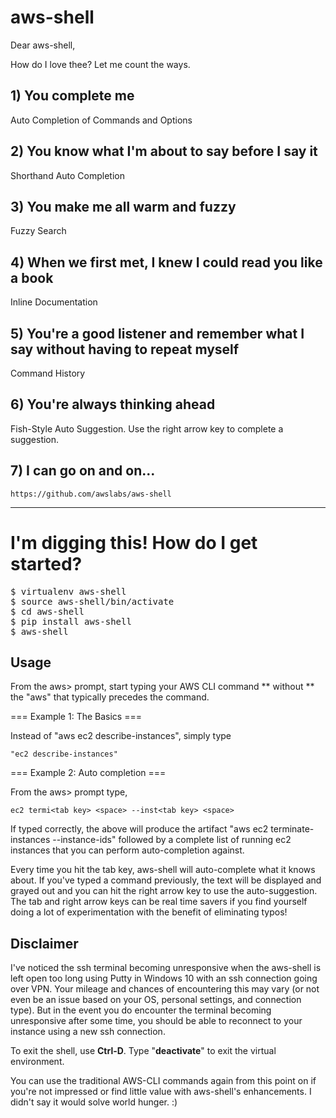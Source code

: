 # aws-shell

Dear aws-shell, 

How do I love thee? Let me count the ways.

## 1) You complete me  

Auto Completion of Commands and Options

## 2) You know what I'm about to say before I say it  

Shorthand Auto Completion

## 3) You make me all warm and fuzzy  

Fuzzy Search

## 4)  When we first met, I knew I could read you like a book  

Inline Documentation

## 5) You're a good listener and remember what I say without having to repeat myself

Command History

## 6) You're always thinking ahead

Fish-Style Auto Suggestion. Use the right arrow key to complete a suggestion.

## 7)  I can go on and on...

    https://github.com/awslabs/aws-shell

<hr>

# I'm digging this! How do I get started?

<pre>
$ virtualenv aws-shell
$ source aws-shell/bin/activate
$ cd aws-shell
$ pip install aws-shell
$ aws-shell
</pre>

## Usage

From the aws> prompt, start typing your AWS CLI command ** without ** the "aws" that typically precedes the command.

=== Example 1: The Basics ===

Instead of "aws ec2 describe-instances", simply type 

```
"ec2 describe-instances"
```

=== Example 2: Auto completion ===

From the aws> prompt type,
```
ec2 termi<tab key> <space> --inst<tab key> <space>  
```

If typed correctly, the above will produce the artifact "aws ec2 terminate-instances --instance-ids" followed by a complete list of running ec2 instances that you can perform auto-completion against. 

Every time you hit the tab key, aws-shell will auto-complete what it knows about.  If you've typed a command previously, the text will be displayed and grayed out and you can hit the right arrow key to use the auto-suggestion. The tab and right arrow keys can be real time savers if you find yourself doing a lot of experimentation with the benefit of eliminating typos! 
     
## Disclaimer
I've noticed the ssh terminal becoming unresponsive when the aws-shell is left open too long using Putty in Windows 10 with an ssh connection going over VPN.  Your mileage and chances of encountering this may vary (or not even be an issue based on your OS, personal settings, and connection type).  But in the event you do encounter the terminal becoming unresponsive after some time, you should be able to reconnect to your instance using a new ssh connection. 

To exit the shell,  use **Ctrl-D**. 
Type "**deactivate**" to exit the virtual environment.

You can use the traditional AWS-CLI commands again from this point on if you're not impressed or find little value with aws-shell's enhancements. I didn't say it would solve world hunger. :)
